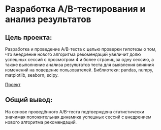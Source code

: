 # Разработка A/B-тестирования и анализ результатов

## Цель проекта: 
Разработка и проведение A/B-теста с целью проверки гипотезы о том, что внедрение нового алгоритма рекомендаций увеличит долю успешных сессий с просмотром 4 и более страниц за одну сессию, а также выполнение анализа результатов теста для выявления влияния изменений на поведение пользователей. Библиотеки: pandas, numpy, matplotlib, seaborn, scipy. 

[Проект](https://github.com/ValeriyKomarov/Practicum_projects/blob/main/Разработка%20AB-тестирования%20и%20анализ%20результатов/Разработка%20AB-тестирования%20и%20анализ%20результатов.ipynb)

## Общий вывод: 

На основе проведённого A/B-теста подтверждена статистически значимая положительная динамика успешных сессий с внедрением нового алгоритма рекомендаций.
